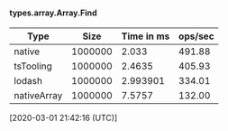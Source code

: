 #### types.array.Array.Find

| Type | Size       | Time in ms | ops/sec |
|------|------------|------------|---------|
| native | 1000000 | 2.033 | 491.88 |
| tsTooling | 1000000 | 2.4635 | 405.93 |
| lodash | 1000000 | 2.993901 | 334.01 |
| nativeArray | 1000000 | 7.5757 | 132.00 |

[2020-03-01 21:42:16 (UTC)]
